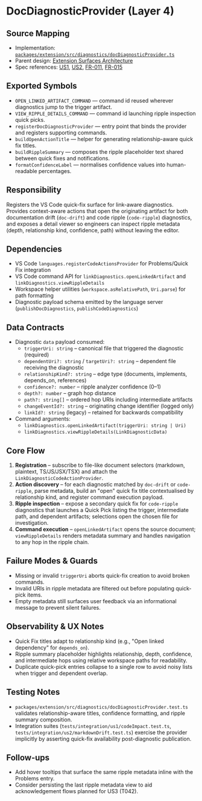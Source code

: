 # DocDiagnosticProvider (Layer 4)

## Source Mapping
- Implementation: [`packages/extension/src/diagnostics/docDiagnosticProvider.ts`](../../../packages/extension/src/diagnostics/docDiagnosticProvider.ts)
- Parent design: [Extension Surfaces Architecture](../../layer-3/extension-surfaces.mdmd.md)
- Spec references: [US1](../../../specs/001-link-aware-diagnostics/spec.md#user-story-1--developers-see-the-full-impact-of-a-code-change-priority-p1), [US2](../../../specs/001-link-aware-diagnostics/spec.md#user-story-2--writers-get-drift-alerts-priority-p2), [FR-011](../../../specs/001-link-aware-diagnostics/spec.md#functional-requirements), [FR-015](../../../specs/001-link-aware-diagnostics/spec.md#functional-requirements)

## Exported Symbols
- `OPEN_LINKED_ARTIFACT_COMMAND` — command id reused wherever diagnostics jump to the trigger artifact.
- `VIEW_RIPPLE_DETAILS_COMMAND` — command id launching ripple inspection quick picks.
- `registerDocDiagnosticProvider` — entry point that binds the provider and registers supporting commands.
- `buildOpenActionTitle` — helper for generating relationship-aware quick fix titles.
- `buildRippleSummary` — composes the ripple placeholder text shared between quick fixes and notifications.
- `formatConfidenceLabel` — normalises confidence values into human-readable percentages.

## Responsibility
Registers the VS Code quick-fix surface for link-aware diagnostics. Provides context-aware actions that open the originating artifact for both documentation drift (`doc-drift`) and code ripple (`code-ripple`) diagnostics, and exposes a detail viewer so engineers can inspect ripple metadata (depth, relationship kind, confidence, path) without leaving the editor.

## Dependencies
- VS Code `languages.registerCodeActionsProvider` for Problems/Quick Fix integration
- VS Code command API for `linkDiagnostics.openLinkedArtifact` and `linkDiagnostics.viewRippleDetails`
- Workspace helper utilities (`workspace.asRelativePath`, `Uri.parse`) for path formatting
- Diagnostic payload schema emitted by the language server (`publishDocDiagnostics`, `publishCodeDiagnostics`)

## Data Contracts
- Diagnostic `data` payload consumed:
  - `triggerUri: string` – canonical file that triggered the diagnostic (required)
  - `dependentUri?: string` / `targetUri?: string` – dependent file receiving the diagnostic
  - `relationshipKind?: string` – edge type (documents, implements, depends_on, references)
  - `confidence?: number` – ripple analyzer confidence (0–1)
  - `depth?: number` – graph hop distance
  - `path?: string[]` – ordered hop URIs including intermediate artifacts
  - `changeEventId?: string` – originating change identifier (logged only)
  - `linkId?: string` (legacy) – retained for backwards compatibility
- Command arguments:
  - `linkDiagnostics.openLinkedArtifact(triggerUri: string | Uri)`
  - `linkDiagnostics.viewRippleDetails(LinkDiagnosticData)`

## Core Flow
1. **Registration** – subscribe to file-like document selectors (markdown, plaintext, TS/JS/JSX/TSX) and attach the `LinkDiagnosticCodeActionProvider`.
2. **Action discovery** – for each diagnostic matched by `doc-drift` or `code-ripple`, parse metadata, build an "open" quick fix title contextualised by relationship kind, and register command execution payload.
3. **Ripple inspection** – expose a secondary quick fix for `code-ripple` diagnostics that launches a Quick Pick listing the trigger, intermediate path, and dependent artifacts; selections open the chosen file for investigation.
4. **Command execution** – `openLinkedArtifact` opens the source document; `viewRippleDetails` renders metadata summary and handles navigation to any hop in the ripple chain.

## Failure Modes & Guards
- Missing or invalid `triggerUri` aborts quick-fix creation to avoid broken commands.
- Invalid URIs in ripple metadata are filtered out before populating quick-pick items.
- Empty metadata still surfaces user feedback via an informational message to prevent silent failures.

## Observability & UX Notes
- Quick Fix titles adapt to relationship kind (e.g., "Open linked dependency" for `depends_on`).
- Ripple summary placeholder highlights relationship, depth, confidence, and intermediate hops using relative workspace paths for readability.
- Duplicate quick-pick entries collapse to a single row to avoid noisy lists when trigger and dependent overlap.

## Testing Notes
- `packages/extension/src/diagnostics/docDiagnosticProvider.test.ts` validates relationship-aware titles, confidence formatting, and ripple summary composition.
- Integration suites (`tests/integration/us1/codeImpact.test.ts`, `tests/integration/us2/markdownDrift.test.ts`) exercise the provider implicitly by asserting quick-fix availability post-diagnostic publication.

## Follow-ups
- Add hover tooltips that surface the same ripple metadata inline with the Problems entry.
- Consider persisting the last ripple metadata view to aid acknowledgement flows planned for US3 (T042).
